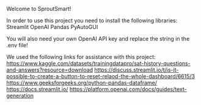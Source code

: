 Welcome to SproutSmart!

In order to use this project you need to install the following libraries:
Streamlit
OpenAI
Pandas
PyAutoGUI

You will also need your own OpenAI API key and replace the string in the .env file!

We used the following links for assistance with this project:
https://www.kaggle.com/datasets/trainingdatapro/sat-history-questions-and-answers?resource=download
https://discuss.streamlit.io/t/is-it-possible-to-create-a-button-to-reset-relaod-the-whole-dashboard/6615/3
https://www.geeksforgeeks.org/python-pandas-dataframe/
https://docs.streamlit.io/
https://platform.openai.com/docs/guides/text-generation
